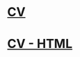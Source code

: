 # [CV](https://yuliakovylina.github.io/rsschool-cv/cv)

# [CV - HTML](https://yuliakovylina.github.io/rsschool-cv/)
